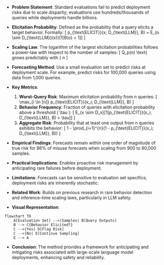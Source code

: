 - **Problem Statement**: Standard evaluations fail to predict deployment risks due to scale disparity; evaluations use hundreds/thousands of queries while deployments handle billions.

- **Elicitation Probability**: Defined as the probability that a query elicits a target behavior. Formally:
  \[
  p_{\text{ELICIT}}(x; D_{\text{LLM}}, B) = E_{o \sim D_{\text{LLM}}(x)}[1[B(o) = 1]]
  \]

- **Scaling Law**: The logarithm of the largest elicitation probabilities follows a power-law with respect to the number of samples:
  \[
  Q_p(n) \text{ grows predictably with } n
  \]

- **Forecasting Method**: Use a small evaluation set to predict risks at deployment scale. For example, predict risks for 100,000 queries using data from 1,000 queries.

- **Key Metrics**:
  1. **Worst-Query Risk**: Maximum elicitation probability from n queries:
     \[
     \max_{i \in [n]} p_{\text{ELICIT}}(x_i; D_{\text{LLM}}, B)
     \]
  2. **Behavior Frequency**: Fraction of queries with elicitation probability above a threshold \( \tau \):
     \[
     E_{x \sim D_x}[1[p_{\text{ELICIT}}(x_i; D_{\text{LLM}}, B) > \tau]]
     \]
  3. **Aggregate Risk**: Probability that at least one output from n queries exhibits the behavior:
     \[
     1 - \prod_{i=1}^{n}(1 - p_{\text{ELICIT}}(x_i; D_{\text{LLM}}, B))
     \]

- **Empirical Findings**: Forecasts remain within one order of magnitude of true risk for 86% of misuse forecasts when scaling from 900 to 90,000 samples.

- **Practical Implications**: Enables proactive risk management by anticipating rare failures before deployment.

- **Limitations**: Forecasts can be sensitive to evaluation set specifics; deployment risks are inherently stochastic.

- **Related Work**: Builds on previous research in rare behavior detection and inference-time scaling laws, particularly in LLM safety.

- **Visual Representation**: 
```mermaid
flowchart TD
    A[Evaluation Set] -->|Samples| B[Query Outputs]
    B --> C{Behavior Elicited?}
    C -->|Yes| D[Flag Risk]
    C -->|No| E[Continue Sampling]
    E --> A
```

- **Conclusion**: The method provides a framework for anticipating and mitigating risks associated with large-scale language model deployments, enhancing safety and reliability.